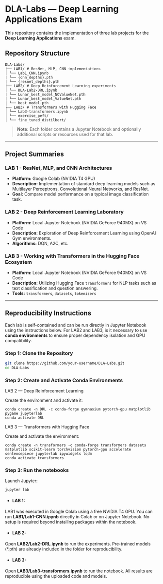 # DLA-Labs — Deep Learning Applications Exam

This repository contains the implementation of three lab projects for the **Deep Learning Applications** exam.
## Repository Structure

```
DLA-Labs/
├── LAB1/ # ResNet, MLP, CNN implementations
│ └── Lab1_CNN.ipynb
| └── {cnn_depths}.pth
| └── {resnet_depths}.pth
├── LAB2/ # Deep Reinforcement Learning experiments
│ └── DLA-Lab2-DRL.ipynb
| └── Lunar_best_model_NOValueNet.pth
| └── Lunar_best_model_ValueNet.pth
| └── best_model.pth
├── LAB3/ # Transformers with Hugging Face
│ └── Lab3-transformers.ipynb
│ └── exercise_peft/
│ └── fine_tuned_distilbert/
```

> **Note:** Each folder contains a Jupyter Notebook and optionally additional scripts or resources used for that lab.

---

## Project Summaries

### LAB 1 - ResNet, MLP, and CNN Architectures
- **Platform:** Google Colab (NVIDIA T4 GPU)
- **Description:** Implementation of standard deep learning models such as Multilayer Perceptrons, Convolutional Neural Networks, and ResNet.
- **Goal:** Compare model performance on a typical image classification task.

### LAB 2 - Deep Reinforcement Learning Laboratory
- **Platform:** Local Jupyter Notebook (NVIDIA GeForce 940MX) on VS Code
- **Description:** Exploration of Deep Reinforcement Learning using OpenAI Gym environments.
- **Algorithms:** DQN, A2C, etc.

### LAB 3 - Working with Transformers in the Hugging Face Ecosystem
- **Platform:** Local Jupyter Notebook (NVIDIA GeForce 940MX) on VS Code
- **Description:** Utilizing Hugging Face `transformers` for NLP tasks such as text classification and question answering.
- **Tools:** `transformers`, `datasets`, `tokenizers`

---

## Reproducibility Instructions

Each lab is self-contained and can be run directly in Jupyter Notebook using the instructions below. For LAB2 and LAB3, is it necessary to use **conda environments** to ensure proper dependency isolation and GPU compatibility.

### Step 1: Clone the Repository

```bash
git clone https://github.com/your-username/DLA-Labs.git
cd DLA-Labs
```
### Step 2: Create and Activate Conda Environments
LAB 2 — Deep Reinforcement Learning

Create the environment and activate it:
```
conda create -n DRL -c conda-forge gymnasium pytorch-gpu matplotlib pygame jupyterlab
conda activate DRL
```

LAB 3 — Transformers with Hugging Face

Create and activate the environment:
```
conda create -n transformers -c conda-forge transformers datasets matplotlib scikit-learn torchvision pytorch-gpu accelerate sentencepiece jupyterlab ipywidgets tqdm
conda activate transformers
```
### Step 3: Run the notebooks
Launch Jupyter:
```
jupyter lab
```

 - #### LAB 1:
LAB1 was executed in Google Colab using a free NVIDIA T4 GPU. You can run **LAB1/Lab1-CNN.ipynb** directly in Colab or on Jupyter Notebook. No setup is required beyond installing packages within the notebook.
- #### LAB 2:
Open **LAB2/Lab2-DRL.ipynb** to run the experiments.
Pre-trained models (*.pth) are already included in the folder for reproducibility.
- #### LAB 3:
Open **LAB3/Lab3-transformers.ipynb** to run the notebook.
All results are reproducible using the uploaded code and models.
